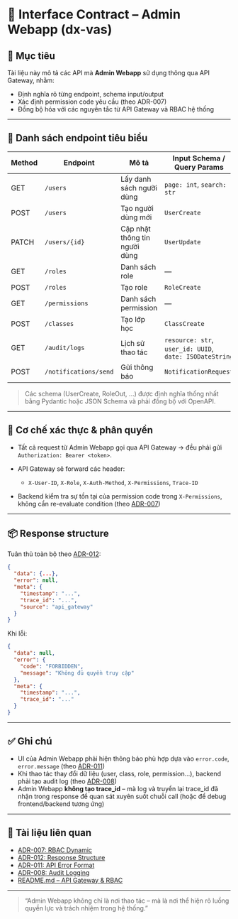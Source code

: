 # 📘 Interface Contract – Admin Webapp (dx-vas)

## 🧭 Mục tiêu

Tài liệu này mô tả các API mà **Admin Webapp** sử dụng thông qua API Gateway, nhằm:

* Định nghĩa rõ từng endpoint, schema input/output
* Xác định permission code yêu cầu (theo ADR-007)
* Đồng bộ hóa với các nguyên tắc từ API Gateway và RBAC hệ thống

---

## 🧩 Danh sách endpoint tiêu biểu

| Method | Endpoint              | Mô tả                         | Input Schema / Query Params                             | Output Schema         | Permission Code         |
| ------ | --------------------- | ----------------------------- | ------------------------------------------------------- | --------------------- | ----------------------- |
| GET    | `/users`              | Lấy danh sách người dùng      | `page: int`, `search: str`                              | `List[UserOut]`       | `VIEW_USER_ALL`         |
| POST   | `/users`              | Tạo người dùng mới            | `UserCreate`                                            | `UserOut`             | `CREATE_USER`           |
| PATCH  | `/users/{id}`         | Cập nhật thông tin người dùng | `UserUpdate`                                            | `UserOut`             | `EDIT_USER`             |
| GET    | `/roles`              | Danh sách role                | —                                                       | `List[RoleOut]`       | `VIEW_ROLE_ALL`         |
| POST   | `/roles`              | Tạo role                      | `RoleCreate`                                            | `RoleOut`             | `CREATE_ROLE`           |
| GET    | `/permissions`        | Danh sách permission          | —                                                       | `List[PermissionOut]` | `VIEW_PERMISSION_ALL`   |
| POST   | `/classes`            | Tạo lớp học                   | `ClassCreate`                                           | `ClassOut`            | `CREATE_CLASS`          |
| GET    | `/audit/logs`         | Lịch sử thao tác              | `resource: str`, `user_id: UUID`, `date: ISODateString` | `List[AuditLogOut]`   | `VIEW_AUDIT_LOG`        |
| POST   | `/notifications/send` | Gửi thông báo                 | `NotificationRequest`                                   | `NotificationResult`  | `SEND_NOTIFICATION_ALL` |

> Các schema (UserCreate, RoleOut, ...) được định nghĩa thống nhất bằng Pydantic hoặc JSON Schema và phải đồng bộ với OpenAPI.

---

## 🔐 Cơ chế xác thực & phân quyền

* Tất cả request từ Admin Webapp gọi qua API Gateway → đều phải gửi `Authorization: Bearer <token>`.
* API Gateway sẽ forward các header:

  * `X-User-ID`, `X-Role`, `X-Auth-Method`, `X-Permissions`, `Trace-ID`
* Backend kiểm tra sự tồn tại của permission code trong `X-Permissions`, không cần re-evaluate condition (theo [ADR-007](../ADR/adr-007-rbac.md))

---

## 📦 Response structure

Tuân thủ toàn bộ theo [ADR-012](../ADR/adr-012-response-structure.md):

```json
{
  "data": {...},
  "error": null,
  "meta": {
    "timestamp": "...",
    "trace_id": "...",
    "source": "api_gateway"
  }
}
```

Khi lỗi:

```json
{
  "data": null,
  "error": {
    "code": "FORBIDDEN",
    "message": "Không đủ quyền truy cập"
  },
  "meta": {
    "timestamp": "...",
    "trace_id": "..."
  }
}
```

---

## ✅ Ghi chú

* UI của Admin Webapp phải hiện thông báo phù hợp dựa vào `error.code`, `error.message` (theo [ADR-011](../ADR/adr-011-api-error-format.md))
* Khi thao tác thay đổi dữ liệu (user, class, role, permission...), backend phải tạo audit log (theo [ADR-008](../ADR/adr-008-audit-logging.md))
* Admin Webapp **không tạo trace\_id** – mà log và truyền lại trace\_id đã nhận trong response để quan sát xuyên suốt chuỗi call (hoặc để debug frontend/backend tương ứng)

---

## 📎 Tài liệu liên quan

* [ADR-007: RBAC Dynamic](../ADR/adr-007-rbac.md)
* [ADR-012: Response Structure](../ADR/adr-012-response-structure.md)
* [ADR-011: API Error Format](../ADR/adr-011-api-error-format.md)
* [ADR-008: Audit Logging](../ADR/adr-008-audit-logging.md)
* [README.md – API Gateway & RBAC](../README.md)

---

> “Admin Webapp không chỉ là nơi thao tác – mà là nơi thể hiện rõ luồng quyền lực và trách nhiệm trong hệ thống.”
